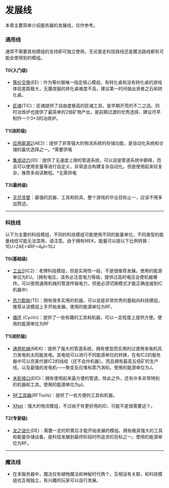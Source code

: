 # 发展线

本章主要简单介绍服务器的发展线，仅作参考。

### 通用线

通常不需要其他模组的支持即可独立使用，无论是走科技路线还是魔法路线都有可能会使用到的模组。

#### T0(入门级)

- [等价交换](https://www.mcmod.cn/class/353.html)(EE)：作为等价服唯一指定核心模组，有转化桌和没有转化桌的游戏体验差距极大，无魔改服的转化桌难度不高，建议第一时间做出贤者之石和转化桌。

- [匠魂](https://www.mcmod.cn/class/683.html)(TiC)：匠魂提供了自由度极高的匠魂工具，是早期开荒的不二之选。同时冶炼炉也提供了最简单的2倍矿物产出，是前期过渡的优秀选择，建议尽早制作一个3*3的冶炼炉。

#### T1(进阶级)

- [应用能源2](https://www.mcmod.cn/class/260.html)(AE2)：提供了非常强大的物流系统的存储功能，是自动化系统和仓储的最优选择之一。*需要供电

- [集成动力](https://www.mcmod.cn/class/845.html)(ID)：提供了无速度上限的管道系统，可以说是管道系统中巅峰，而且可以使用变量等进行自定义，非常适合构建复杂自动化。但是使用起来较复杂，推荐多阅读教程。*无需供电

#### T3(最终级)

- [无尽贪婪](https://www.mcmod.cn/class/505.html)：最强的武器、工具和防具，整个游戏的毕业目标止一，应该不用多加赘述。

------

### 科技线

以下为主要的科技模组，不同的科技模组可能使用不同的能量单位，不同类型的能量线缆可能无法混用，请注意。由于拥有MEK，能量可以按以下比例转换：1EU=2AE=4RF=4μI=10J

#### T0(基础级)

- [工业2](https://www.mcmod.cn/class/2.html)(IC2)：老牌科技模组，但是实用性一般，不是很推荐发展。使用的能源单位为EU。（拥有电压，请务必注意电力等级，提供过高的电压会使机器爆炸。可以使用通用机械的管道传输电力，但是必须切换模式才能正确连接到IC机器中）

- [热力膨胀](https://www.mcmod.cn/class/634.html)(TE)：拥有很多实用的机器，可以说是非常优秀的基础向科技模组，推荐从该模组上手开始发展。使用的能源单位为RF。

- [循环](https://www.mcmod.cn/class/834.html) (Cyclic)：提供了一些有趣的工具和机器，可以一定程度上提供方便。使用的能源单位为RF

#### T1(进阶级)

- [通用机械](https://www.mcmod.cn/class/187.html)(MEK)：提供了强大的管道系统，拥有便宜而实用的过渡用发电机风力发电和太阳能发电。其电缆可以进行不同能源单位的转换，在有IC2的服务器中可以完美代替IC2的线缆（还不会炸机器）。而且拥有最高五倍矿的生产线，以及最强的发电机——聚变反应堆和蒸汽涡轮。使用的能源单位为J。

- [末影接口](https://www.mcmod.cn/class/181.html)(EIO)：拥有使用起来最方便的管道。除此之外，还有许多非常特别的机器和工具。使用的能源单位为μI。

- [RF工具箱](https://www.mcmod.cn/class/397.html)(RFTools)：提供了一些方便的工具和机器。

- [XNet](https://www.mcmod.cn/class/775.html)：强大的物流模组，不过由于有更好用的ID，可能不是很需要这个。

#### T2(专家级)

- [龙之进化](https://www.mcmod.cn/class/423.html)(DE)：需要一定的积累后才能开始发展的模组。拥有极其强大的工具和能量存储设备，是科技发展到最终阶段时所追求的目标之一。使用的能源单位为RF。

------

### 魔法线

-	在本服务器中，魔法仅有植物魔法和神秘时代两个，互相没有关联，和科技模组也互相独立，有兴趣的玩家可以自行发展。
